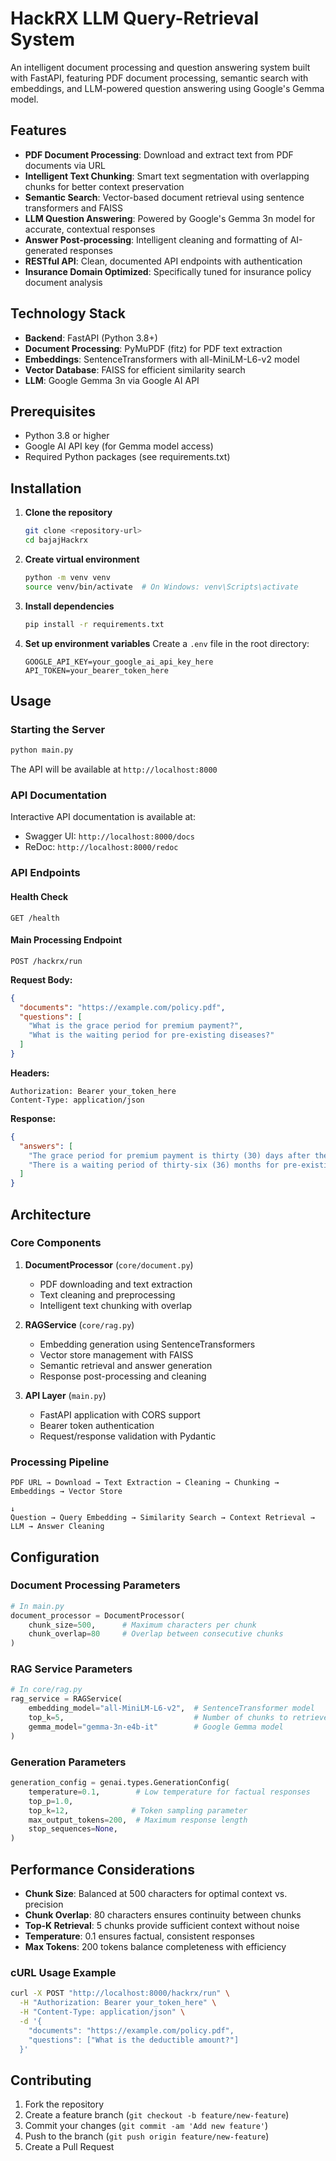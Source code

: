 # HackRX LLM Query-Retrieval System

An intelligent document processing and question answering system built with FastAPI, featuring PDF document processing, semantic search with embeddings, and LLM-powered question answering using Google's Gemma model.

## Features

- **PDF Document Processing**: Download and extract text from PDF documents via URL
- **Intelligent Text Chunking**: Smart text segmentation with overlapping chunks for better context preservation
- **Semantic Search**: Vector-based document retrieval using sentence transformers and FAISS
- **LLM Question Answering**: Powered by Google's Gemma 3n model for accurate, contextual responses
- **Answer Post-processing**: Intelligent cleaning and formatting of AI-generated responses
- **RESTful API**: Clean, documented API endpoints with authentication
- **Insurance Domain Optimized**: Specifically tuned for insurance policy document analysis

## Technology Stack

- **Backend**: FastAPI (Python 3.8+)
- **Document Processing**: PyMuPDF (fitz) for PDF text extraction
- **Embeddings**: SentenceTransformers with all-MiniLM-L6-v2 model
- **Vector Database**: FAISS for efficient similarity search
- **LLM**: Google Gemma 3n via Google AI API

## Prerequisites

- Python 3.8 or higher
- Google AI API key (for Gemma model access)
- Required Python packages (see requirements.txt)

## Installation

1. **Clone the repository**
   ```bash
   git clone <repository-url>
   cd bajajHackrx
   ```

2. **Create virtual environment**
   ```bash
   python -m venv venv
   source venv/bin/activate  # On Windows: venv\Scripts\activate
   ```

3. **Install dependencies**
   ```bash
   pip install -r requirements.txt
   ```

4. **Set up environment variables**
   Create a `.env` file in the root directory:
   ```env
   GOOGLE_API_KEY=your_google_ai_api_key_here
   API_TOKEN=your_bearer_token_here
   ```

## Usage

### Starting the Server

```bash
python main.py
```

The API will be available at `http://localhost:8000`

### API Documentation

Interactive API documentation is available at:
- Swagger UI: `http://localhost:8000/docs`
- ReDoc: `http://localhost:8000/redoc`

### API Endpoints

#### Health Check
```http
GET /health
```

#### Main Processing Endpoint
```http
POST /hackrx/run
```

**Request Body:**
```json
{
  "documents": "https://example.com/policy.pdf",
  "questions": [
    "What is the grace period for premium payment?",
    "What is the waiting period for pre-existing diseases?"
  ]
}
```

**Headers:**
```http
Authorization: Bearer your_token_here
Content-Type: application/json
```

**Response:**
```json
{
  "answers": [
    "The grace period for premium payment is thirty (30) days after the due date.",
    "There is a waiting period of thirty-six (36) months for pre-existing diseases."
  ]
}
```

## Architecture

### Core Components

1. **DocumentProcessor** (`core/document.py`)
   - PDF downloading and text extraction
   - Text cleaning and preprocessing
   - Intelligent text chunking with overlap

2. **RAGService** (`core/rag.py`)
   - Embedding generation using SentenceTransformers
   - Vector store management with FAISS
   - Semantic retrieval and answer generation
   - Response post-processing and cleaning

3. **API Layer** (`main.py`)
   - FastAPI application with CORS support
   - Bearer token authentication
   - Request/response validation with Pydantic

### Processing Pipeline

```
PDF URL → Download → Text Extraction → Cleaning → Chunking → Embeddings → Vector Store
                                                                              ↓
Question → Query Embedding → Similarity Search → Context Retrieval → LLM → Answer Cleaning
```

## Configuration

### Document Processing Parameters

```python
# In main.py
document_processor = DocumentProcessor(
    chunk_size=500,      # Maximum characters per chunk
    chunk_overlap=80     # Overlap between consecutive chunks
)
```

### RAG Service Parameters

```python
# In core/rag.py
rag_service = RAGService(
    embedding_model="all-MiniLM-L6-v2",  # SentenceTransformer model
    top_k=5,                             # Number of chunks to retrieve
    gemma_model="gemma-3n-e4b-it"        # Google Gemma model
)
```

### Generation Parameters

```python
generation_config = genai.types.GenerationConfig(
    temperature=0.1,        # Low temperature for factual responses
    top_p=1.0,
    top_k=12,              # Token sampling parameter
    max_output_tokens=200,  # Maximum response length
    stop_sequences=None,
)
```

## Performance Considerations

- **Chunk Size**: Balanced at 500 characters for optimal context vs. precision
- **Chunk Overlap**: 80 characters ensures continuity between chunks
- **Top-K Retrieval**: 5 chunks provide sufficient context without noise
- **Temperature**: 0.1 ensures factual, consistent responses
- **Max Tokens**: 200 tokens balance completeness with efficiency

### cURL Usage Example

```bash
curl -X POST "http://localhost:8000/hackrx/run" \
  -H "Authorization: Bearer your_token_here" \
  -H "Content-Type: application/json" \
  -d '{
    "documents": "https://example.com/policy.pdf",
    "questions": ["What is the deductible amount?"]
  }'
```

## Contributing

1. Fork the repository
2. Create a feature branch (`git checkout -b feature/new-feature`)
3. Commit your changes (`git commit -am 'Add new feature'`)
4. Push to the branch (`git push origin feature/new-feature`)
5. Create a Pull Request